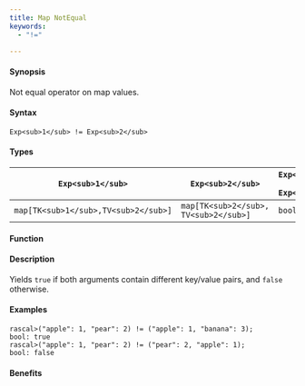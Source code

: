 ```yaml
---
title: Map NotEqual
keywords:
  - "!="

---
```


#### Synopsis

Not equal operator on map values.

#### Syntax

`Exp<sub>1</sub> != Exp<sub>2</sub>`

#### Types

| `Exp<sub>1</sub>`            |  `Exp<sub>2</sub>`             | `Exp<sub>1</sub> != Exp<sub>2</sub>`  |
| --- | --- | --- |
| `map[TK<sub>1</sub>,TV<sub>2</sub>]` |  `map[TK<sub>2</sub>, TV<sub>2</sub>]` | `bool`                |


#### Function

#### Description

Yields `true` if both arguments contain different key/value pairs, and `false` otherwise.

#### Examples


```rascal-shell
rascal>("apple": 1, "pear": 2) != ("apple": 1, "banana": 3);
bool: true
rascal>("apple": 1, "pear": 2) != ("pear": 2, "apple": 1);
bool: false
```

#### Benefits


